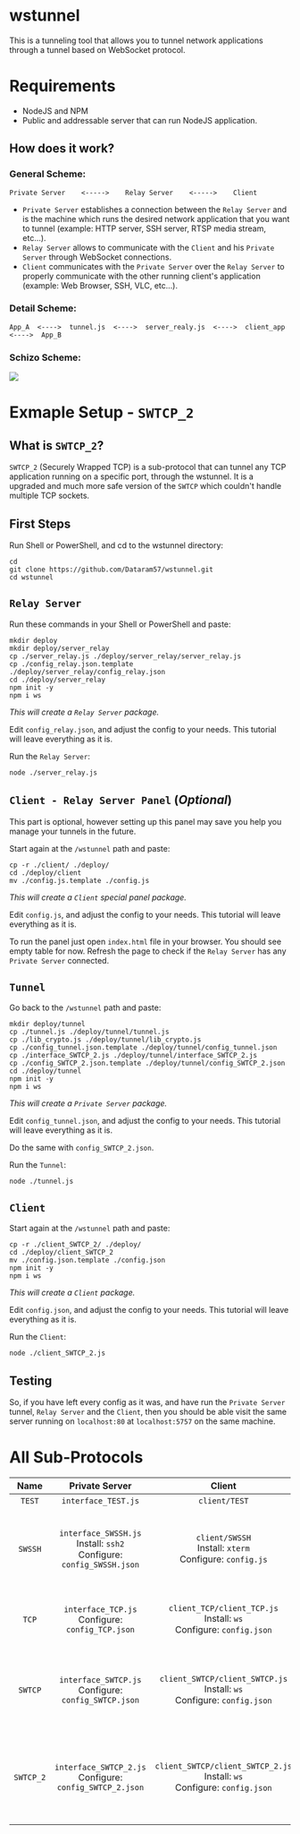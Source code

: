 # wstunnel

This is a tunneling tool that allows you to tunnel network applications through a tunnel based on WebSocket protocol.

# Requirements

- NodeJS and NPM
- Public and addressable server that can run NodeJS application.

## How does it work?

### General Scheme:
```
Private Server    <----->    Relay Server    <----->    Client
```

- `Private Server` establishes a connection between the `Relay Server` and is the machine which runs the desired network application that you want to tunnel (example: HTTP server, SSH server, RTSP media stream, etc...).
- `Relay Server` allows to communicate with the `Client` and his `Private Server` through WebSocket connections.
- `Client` communicates with the `Private Server` over the `Relay Server` to properly communicate with the other running client's application (example: Web Browser, SSH, VLC, etc...).

### Detail Scheme:
```
App_A  <---->  tunnel.js  <---->  server_realy.js  <---->  client_app  <---->  App_B
```
### Schizo Scheme:
![](https://dataram57.com/static-imgs/VFUIGNRO5V.jpg)

# Exmaple Setup - `SWTCP_2`

## What is `SWTCP_2`?
`SWTCP_2` (Securely Wrapped TCP) is a sub-protocol that can tunnel any TCP application running on a specific port, through the wstunnel. It is a upgraded and much more safe version of the `SWTCP` which couldn't handle multiple TCP sockets.

## First Steps
Run Shell or PowerShell, and cd to the wstunnel directory:
```
cd
git clone https://github.com/Dataram57/wstunnel.git
cd wstunnel
```

## `Relay Server`
Run these commands in your Shell or PowerShell and paste:
```
mkdir deploy
mkdir deploy/server_relay
cp ./server_relay.js ./deploy/server_relay/server_relay.js
cp ./config_relay.json.template ./deploy/server_relay/config_relay.json
cd ./deploy/server_relay
npm init -y
npm i ws
```

*This will create a `Relay Server` package.*

Edit `config_relay.json`, and adjust the config to your needs. This tutorial will leave everything as it is.

Run the `Relay Server`:
```
node ./server_relay.js
```

## `Client - Relay Server Panel` (*Optional*)

This part is optional, however setting up this panel may save you help you manage your tunnels in the future.

Start again at the `/wstunnel` path and paste:
```
cp -r ./client/ ./deploy/
cd ./deploy/client
mv ./config.js.template ./config.js
```

*This will create a `Client` special panel package.*

Edit `config.js`, and adjust the config to your needs. This tutorial will leave everything as it is.

To run the panel just open `index.html` file in your browser. You should see empty table for now. Refresh the page to check if the `Relay Server` has any `Private Server` connected.

## `Tunnel`

Go back to the `/wstunnel` path and paste:
```
mkdir deploy/tunnel
cp ./tunnel.js ./deploy/tunnel/tunnel.js
cp ./lib_crypto.js ./deploy/tunnel/lib_crypto.js
cp ./config_tunnel.json.template ./deploy/tunnel/config_tunnel.json
cp ./interface_SWTCP_2.js ./deploy/tunnel/interface_SWTCP_2.js
cp ./config_SWTCP_2.json.template ./deploy/tunnel/config_SWTCP_2.json
cd ./deploy/tunnel
npm init -y
npm i ws
```

*This will create a `Private Server` package.*

Edit `config_tunnel.json`, and adjust the config to your needs. This tutorial will leave everything as it is.

Do the same with `config_SWTCP_2.json`.

Run the `Tunnel`:
```
node ./tunnel.js
```

## `Client`

Start again at the `/wstunnel` path and paste:
```
cp -r ./client_SWTCP_2/ ./deploy/
cd ./deploy/client_SWTCP_2
mv ./config.json.template ./config.json
npm init -y
npm i ws
```

*This will create a `Client` package.*

Edit `config.json`, and adjust the config to your needs. This tutorial will leave everything as it is.

Run the `Client`:
```
node ./client_SWTCP_2.js
```
## Testing

So, if you have left every config as it was, and have run the `Private Server` tunnel, `Relay Server` and the `Client`, then you should be able visit the same server running on `localhost:80` at `localhost:5757` on the same machine.

# All Sub-Protocols

| Name |  Private Server | Client | Description |
| :--: | :--: | :--: | :--: |
| `TEST` | `interface_TEST.js` | `client/TEST` | a |
| `SWSSH` | `interface_SWSSH.js` <br> Install: `ssh2` <br> Configure: `config_SWSSH.json` | `client/SWSSH` <br> Install: `xterm` <br> Configure: `config.js`  | Pseudo SSH... This is just a tunneled terminal (SSH Client). |
| `TCP` | `interface_TCP.js` <br> Configure: `config_TCP.json` | `client_TCP/client_TCP.js` <br> Install: `ws` <br> Configure: `config.json` | Tunnels single TCP for a specific port socket. |
| `SWTCP` | `interface_SWTCP.js` <br> Configure: `config_SWTCP.json` | `client_SWTCP/client_SWTCP.js` <br> Install: `ws` <br> Configure: `config.json` | Tunnels single TCP sockets for a specific port using symmetric encryption. |
| `SWTCP_2` | `interface_SWTCP_2.js` <br> Configure: `config_SWTCP_2.json` | `client_SWTCP/client_SWTCP_2.js` <br> Install: `ws` <br> Configure: `config.json` | Tunnels multiple TCP sockets for a specific port using symmetric encryption. |